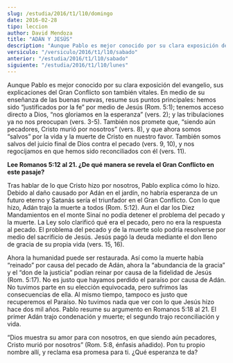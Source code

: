 ```yaml
---
slug: /estudia/2016/t1/l10/domingo
date: 2016-02-28
tipo: leccion
author: David Mendoza
title: "ADÁN Y JESÚS"
description: "Aunque Pablo es mejor conocido por su clara exposición del evangelio, sus  explicaciones del Gran Conflicto son también vitales. En medio de su  enseñanza de las buenas nuevas, resume sus puntos principales: hemos sido  “justificados por la fe” por medio de Jesús..."
versiculo: "/versiculo/2016/t1/l10/sabado"
anterior: "/estudia/2016/t1/l10/sabado"
siguiente: "/estudia/2016/t1/l10/lunes"
---
```


Aunque Pablo es mejor conocido por su clara exposición del evangelio, sus explicaciones del Gran Conflicto son también vitales. En medio de su enseñanza de las buenas nuevas, resume sus puntos principales: hemos sido “justificados por la fe” por medio de Jesús (Rom. 5:1); tenemos acceso directo a Dios, “nos gloriamos en la esperanza” (vers. 2); y las tribulaciones ya no nos preocupan (vers. 3-5). También nos promete que, “siendo aún pecadores, Cristo murió por nosotros” (vers. 8), y que ahora somos “salvos” por la vida y la muerte de Cristo en nuestro favor. También somos salvos del juicio final de Dios contra el pecado (vers. 9, 10), y nos regocijamos en que hemos sido reconciliados con él (vers. 11).

**Lee Romanos 5:12 al 21. ¿De qué manera se revela el Gran Conflicto en este pasaje?**

Tras hablar de lo que Cristo hizo por nosotros, Pablo explica cómo lo hizo. Debido al daño causado por Adán en el jardín, no habría esperanza de un futuro eterno y Satanás sería el triunfador en el Gran Conflicto. Con lo que hizo, Adán trajo la muerte a todos (Rom. 5:12). Aun el dar los Diez Mandamientos en el monte Sinaí no podía detener el problema del pecado y la muerte. La Ley solo clarificó qué era el pecado, pero no era la respuesta al pecado. El problema del pecado y de la muerte solo podría resolverse por medio del sacrificio de Jesús. Jesús pagó la deuda mediante el don lleno de gracia de su propia vida (vers. 15, 16).

Ahora la humanidad puede ser restaurada. Así como la muerte había “reinado” por causa del pecado de Adán, ahora la “abundancia de la gracia” y el “don de la justicia” podían reinar por causa de la fidelidad de Jesús (Rom. 5:17). No es justo que hayamos perdido el paraíso por causa de Adán. No tuvimos parte en su elección equivocada, pero sufrimos las consecuencias de ella. Al mismo tiempo, tampoco es justo que recuperemos el Paraíso. No tuvimos nada que ver con lo que Jesús hizo hace dos mil años. Pablo resume su argumento en Romanos 5:18 al 21. El primer Adán trajo condenación y muerte; el segundo trajo reconciliación y vida.

“Dios muestra su amor para con nosotros, en que siendo aún pecadores, Cristo murió por nosotros” (Rom. 5:8, énfasis añadido). Pon tu propio nombre allí, y reclama esa promesa para ti. ¿Qué esperanza te da?
